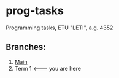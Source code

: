 # prog-tasks
 Programming tasks, ETU "LETI", a.g. 4352

## Branches:
1. [Main](https://github.com/m1raynee/prog-tasks/tree/main)
2. Term 1 <--- you are here
